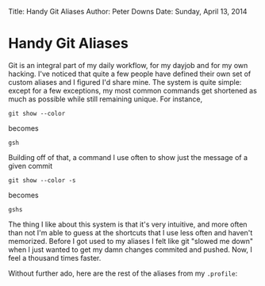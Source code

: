 Title: Handy Git Aliases
Author: Peter Downs
Date: Sunday, April 13, 2014

# Handy Git Aliases

Git is an integral part of my daily workflow, for my dayjob and for my own
hacking. I've noticed that quite a few people have defined their own set of
custom aliases and I figured I'd share mine. The system is quite simple: except
for a few exceptions, my most common commands get shortened as much as possible
while still remaining unique. For instance,

    git show --color

becomes

    gsh

Building off of that, a command I use often to show just the message of a given
commit

    git show --color -s

becomes

    gshs


The thing I like about this system is that it's very intuitive, and more often
than not I'm able to guess at the shortcuts that I use less often and haven't
memorized. Before I got used to my aliases I felt like git "slowed me down"
when I just wanted to get my damn changes commited and pushed. Now, I feel a
thousand times faster.

Without further ado, here are the rest of the aliases from my `.profile`:

<script src="https://gist.github.com/peterldowns/10621099.js"></script>
